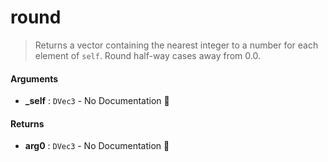 # round

>  Returns a vector containing the nearest integer to a number for each element of `self`.
>  Round half-way cases away from 0.0.

#### Arguments

- **\_self** : `DVec3` \- No Documentation 🚧

#### Returns

- **arg0** : `DVec3` \- No Documentation 🚧